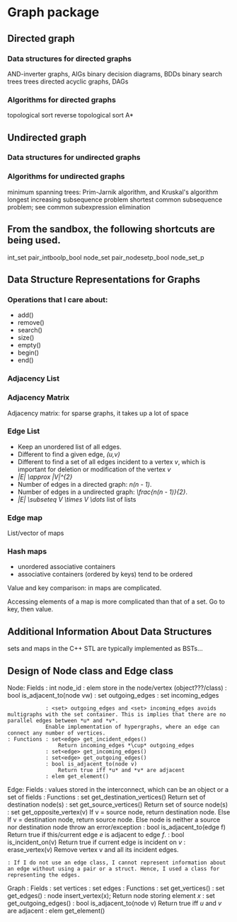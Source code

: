 # Graph package

## Directed graph

### Data structures for directed graphs
AND-inverter graphs, AIGs
binary decision diagrams, BDDs
binary search trees
trees
directed acyclic graphs, DAGs




### Algorithms for directed graphs
topological sort
reverse topological sort
A*







## Undirected graph

### Data structures for undirected graphs


### Algorithms for undirected graphs
minimum spanning trees: Prim-Jarnik algorithm, and Kruskal's algorithm
longest increasing subsequence problem
shortest common subsequence problem; see common subexpression elimination











## From the sandbox, the following shortcuts are being used.
int_set
pair_intboolp_bool
node_set
pair_nodesetp_bool
node_set_p





## Data Structure Representations for Graphs

### Operations that I care about:
+ add()
+ remove()
+ search()
+ size()
+ empty()
+ begin()
+ end()






### Adjacency List



### Adjacency Matrix

Adjacency matrix: for sparse graphs, it takes up a lot of space


### Edge List

+ Keep an unordered list of all edges.
+ Different to find a given edge, *(u,v)*
+ Different to find a set of all edges incident to a vertex *v*, which is important for deletion or modification of the vertex *v*
+ *|E| \approx |V|^{2}*
+ Number of edges in a directed graph: *n(n - 1)*.
+ Number of edges in a undirected graph: *\frac{n(n - 1)}{2}*.
+ *|E| \subseteq V \times V \dots* list of lists 


### Edge map

List/vector of maps


### Hash maps
+ unordered associative containers
+ associative containers (ordered by keys) tend to be ordered

Value and key comparison: in maps are complicated.

Accessing elements of a map is more complicated than that of a set. Go to key, then value.

## Additional Information About Data Structures

sets and maps in the C++ STL are typically implemented as BSTs...


## Design of Node class and Edge class

Node: Fields	: int node_id
				: elem store in the node/vertex (object???/class)
				: bool is_adjacent_to(node vw)
				: set<edge> outgoing_edges
				: set<edge> incoming_edges

				: <set> outgoing_edges and <set> incoming_edges avoids multigraphs with the set container. This is implies that there are no parallel edges between *u* and *v*.
				Enable implementation of hypergraphs, where an edge can connect any number of vertices.
	: Functions	: set<edge> get_incident_edges()
					Return incoming_edges *\cup* outgoing_edges
				: set<edge> get_incoming_edges()
				: set<edge> get_outgoing_edges()
				: bool is_adjacent_to(node v)
					Return true iff *u* and *v* are adjacent
				: elem get_element()




Edge: Fields	: values stored in the interconnect, which can be an object or a set of fields
	: Functions	: set<node> get_destination_vertices()
					Return set of destination node(s)
				: set<node> get_source_vertices()
					Return set of source node(s)
				: set<node> get_opposite_vertex(v)
					If v = source node,
						return destination node.
					Else If v = destination node,
						return source node.
					Else
						node is neither a source nor destination node
						throw an error/exception
				: bool is_adjacent_to(edge f)
					Return true if this/current edge *e* is adjacent to edge *f*.
				: bool is_incident_on(v)
					Return true if current edge is incident on *v*
				: erase_vertex(v)
					Remove vertex v and all its incident edges.

	: If I do not use an edge class, I cannot represent information about an edge without using a pair or a struct. Hence, I used a class for representing the edges.






Graph	: Fields	: set<node> vertices
					: set<edge> edges
		: Functions	: set<node> get_vertices()
					: set<edge> get_edges()
					: node insert_vertex(x);
						Return node storing element *x*
					: set<edge> get_outgoing_edges()
					: bool is_adjacent_to(node v)
						Return true iff *u* and *v* are adjacent
					: elem get_element()























